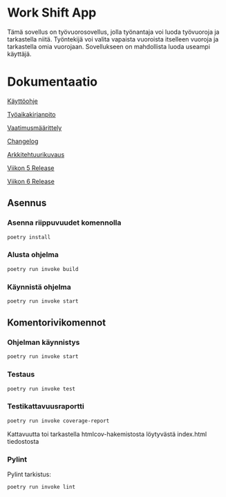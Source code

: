 # Work Shift App
Tämä sovellus on työvuorosovellus, jolla työnantaja voi luoda työvuoroja ja tarkastella niitä. Työntekijä voi valita vapaista vuoroista itselleen vuoroja ja tarkastella omia vuorojaan. Sovellukseen on mahdollista luoda useampi käyttäjä.
 
# Dokumentaatio

[Käyttöohje](https://github.com/evahteri/ot-harjoitustyo/blob/master/dokumentaatio/kayttoohje.md)

[Työaikakirjanpito](https://github.com/evahteri/ot-harjoitustyo/blob/master/dokumentaatio/tuntikirjanpito.md)

[Vaatimusmäärittely](https://github.com/evahteri/ot-harjoitustyo/blob/master/dokumentaatio/vaatimusmaarittely.md)

[Changelog](https://github.com/evahteri/ot-harjoitustyo/blob/master/dokumentaatio/changelog.md)

[Arkkitehtuurikuvaus](https://github.com/evahteri/ot-harjoitustyo/blob/master/dokumentaatio/arkkitehtuuri.md)

[Viikon 5 Release](https://github.com/evahteri/ot-harjoitustyo/releases/tag/viikko5)

[Viikon 6 Release](https://github.com/evahteri/ot-harjoitustyo/releases/tag/viikko6)

## Asennus

### Asenna riippuvuudet komennolla 

```bash
poetry install
```
### Alusta ohjelma

```bash
poetry run invoke build
```
### Käynnistä ohjelma

```bash
poetry run invoke start
```

## Komentorivikomennot

### Ohjelman käynnistys

```bash
poetry run invoke start
```
### Testaus

```bash
poetry run invoke test
```
### Testikattavuusraportti

```bash
poetry run invoke coverage-report
```
Kattavuutta toi tarkastella htmlcov-hakemistosta löytyvästä index.html tiedostosta

### Pylint

Pylint tarkistus:

```bash
poetry run invoke lint
```

